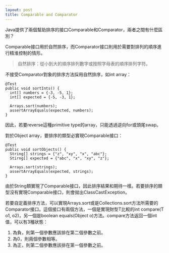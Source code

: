 ```yaml
---
layout: post
title: Comparable and Comparator
---
```


Java提供了兩個幫助排序的接口Comparable和Comparator，兩者之間有什麼區別？

Comparable接口用於自然排序，而Comparator接口則用於需要對排列的順序進行精淮控制的情形。

> 自然排序：從小到大的順序排列數字或按照字母表的順序排列字符。

不接受Comparator對象的排序方法採用自然排序，如int array：
```
@Test
public void sortInts() {
  int[] numbers = {-3, -5, 1};
  int[] expected = {-5, -3, 1};
  
  Arrays.sort(numbers);
  assertArrayEquals(expected, numbers);
}
```
因此，若要reverse這種primitive type的array，只能透過逆向for或頭尾swap。

對於Object array，要排序的類型必實現Comparable接口：
```
@Test
public void sortObjects() {
  String[] strings = {"z", "xy", "x", "abc"};
  Stirng[] expected = {"abc", "x", "xy", "z"};
  
  Arrays.sort(strings);
  assertArrayEquals(expected, strings);
}
```
由於String類實現了Comparable接口，因此排序結果和期待一樣。若要排序的類型沒有實現Comparable接口，則會拋出ClassCastException。

若要自定義排序方法，可以實現Arrays.sort或是Collections.sort方法所需要的Comparator接口。這個接口有兩個方法，一個是實現財型T比較的int compare(T o1, o2)，另一個是boolean equals(Object o)方法。compare方法返回一個int值，可以有3種狀態：
1. 為負，則第一個參數應該排在第二個參數之前。
2. 為0，則兩個參數相等。
3. 為正，則第二個參數應該排在第一個參數之前。
